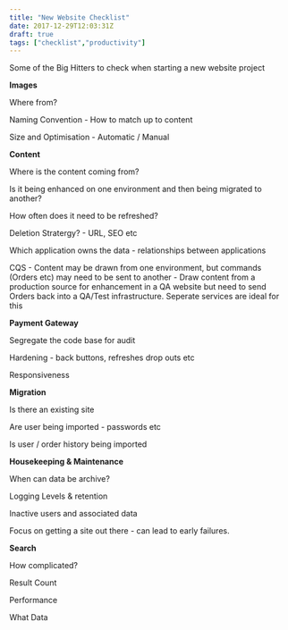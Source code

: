 ```yaml
---
title: "New Website Checklist"
date: 2017-12-29T12:03:31Z
draft: true
tags: ["checklist","productivity"]
---
```


Some of the Big Hitters to check when starting a new website project

**Images** 

Where from?

Naming Convention - How to match up to content 

Size and Optimisation - Automatic / Manual

**Content**

Where is the content coming from?

Is it being enhanced on one environment and then being migrated to another?

How often does it need to be refreshed?

Deletion Stratergy? - URL, SEO etc

Which application owns the data - relationships between applications

CQS - Content may be drawn from one environment, but commands (Orders etc) may need to be sent to another - Draw content from a production source for enhancement in a QA website but need to send Orders back into a QA/Test infrastructure. Seperate services are ideal for this

**Payment Gateway**

Segregate the code base for audit

Hardening - back buttons, refreshes drop outs etc

Responsiveness

**Migration**

Is there an existing site

Are user being imported - passwords etc

Is user / order history being imported

**Housekeeping & Maintenance**

When can data be archive?

Logging Levels & retention

Inactive users and associated data

Focus on getting a site out there - can lead to early failures.

**Search**

How complicated?

Result Count

Performance

What Data